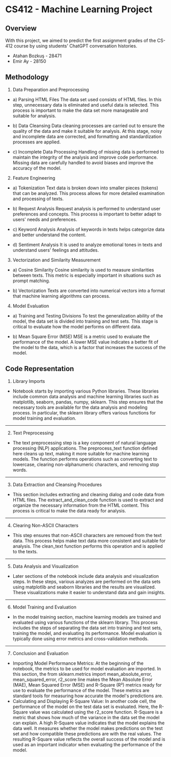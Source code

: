 # CS412 - Machine Learning Project

## Overview

With this project, we aimed to predict the first assignment grades of the CS-412 course by using students' ChatGPT conversation histories.

- Atahan Bozkuş - 28471
- Emir Ay - 28150


## Methodology

1) Data Preparation and Preprocessing

- a) Parsing HTML Files
  The data set used consists of HTML files. In this step, unnecessary data is eliminated and useful data is selected. This process is important to make the data set more manageable and suitable for analysis.

- b) Data Cleansing
  Data cleaning processes are carried out to ensure the quality of the data and make it suitable for analysis. At this stage, noisy and incomplete data are corrected, and formatting and standardization processes are applied.

- c) Incomplete Data Processing
  Handling of missing data is performed to maintain the integrity of the analysis and improve code performance. Missing data are carefully handled to avoid biases and improve the accuracy of the model.
  
2) Feature Engineering

- a) Tokenization
  Text data is broken down into smaller pieces (tokens) that can be analyzed. This process allows for more detailed examination and processing of texts.

- b) Request Analysis
  Request analysis is performed to understand user preferences and concepts. This process is important to better adapt to users' needs and preferences.

- c) Keyword Analysis
  Analysis of keywords in texts helps categorize data and better understand the content.

- d) Sentiment Analysis
  It is used to analyze emotional tones in texts and understand users' feelings and attitudes.
  
3) Vectorization and Similarity Measurement

- a) Cosine Similarity
  Cosine similarity is used to measure similarities between texts. This metric is especially important in situations such as prompt matching.

- b) Vectorization
  Texts are converted into numerical vectors into a format that machine learning algorithms can process.

4) Model Evaluation

- a) Training and Testing Divisions
  To test the generalization ability of the model, the data set is divided into training and test sets. This stage is critical to evaluate how the model performs on different data.

- b) Mean Square Error (MSE)
  MSE is a metric used to evaluate the performance of the model. A lower MSE value indicates a better fit of the model to the data, which is a factor that increases the success of the model.
  

## Code Representation

1) Library Imports
- Notebook starts by importing various Python libraries. These libraries include common data analysis and machine learning libraries such as matplotlib, seaborn, pandas, numpy, sklearn. This step ensures that the necessary tools are available for the data analysis and modeling process. In particular, the sklearn library offers various functions for model training and evaluation.
-------------------------------
2) Text Preprocessing
- The text preprocessing step is a key component of natural language processing (NLP) applications. The preprocess_text function defined here cleans up text, making it more suitable for machine learning models. The function performs operations such as converting text to lowercase, clearing non-alphanumeric characters, and removing stop words.
-------------------------------
3) Data Extraction and Cleansing Procedures
- This section includes extracting and cleaning dialog and code data from HTML files. The extract_and_clean_code function is used to extract and organize the necessary information from the HTML content. This process is critical to make the data ready for analysis.
-------------------------------
4) Clearing Non-ASCII Characters
- This step ensures that non-ASCII characters are removed from the text data. This process helps make text data more consistent and suitable for analysis. The clean_text function performs this operation and is applied to the texts.
-------------------------------
5) Data Analysis and Visualization
- Later sections of the notebook include data analysis and visualization steps. In these steps, various analyzes are performed on the data sets using matplotlib and seaborn libraries and the results are visualized. These visualizations make it easier to understand data and gain insights.
------------------------------
6) Model Training and Evaluation
- In the model training section, machine learning models are trained and evaluated using various functions of the sklearn library. This process includes the steps of separating the data set into training and test sets, training the model, and evaluating its performance. Model evaluation is typically done using error metrics and cross-validation methods.
------------------------------
7) Conclusion and Evaluation
- Importing Model Performance Metrics: 
At the beginning of the notebook, the metrics to be used for model evaluation are imported. In this section, the from sklearn.metrics import mean_absolute_error, mean_squared_error, r2_score line makes the Mean Absolute Error (MAE), Mean Squared Error (MSE) and R-Square (R²) metrics ready for use to evaluate the performance of the model. These metrics are standard tools for measuring how accurate the model's predictions are.
- Calculating and Displaying R-Square Value: 
In another code cell, the performance of the model on the test data set is evaluated. Here, the R-Square value was calculated using the r2_score function. R-Square is a metric that shows how much of the variance in the data set the model can explain. A high R-Square value indicates that the model explains the data well. It measures whether the model makes predictions on the test set and how compatible these predictions are with the real values. The resulting R-Square value reflects the overall success of the model and is used as an important indicator when evaluating the performance of the model.
